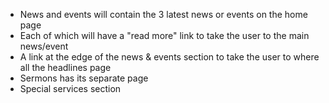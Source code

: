 - News and events will contain the 3 latest news or events on the home page
- Each of which will have a "read more" link to take the user to the main news/event
- A link at the edge of the news & events section to take the user to where all the headlines page
- Sermons has its separate page
- Special services section
